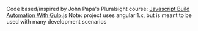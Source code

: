 Code based/inspired by John Papa's Pluralsight course:
[Javascript Build Automation With Gulp.js](https://app.pluralsight.com/library/courses/javascript-build-automation-gulpjs/table-of-contents)
Note: project uses angular 1.x, but is meant to be used with many development scenarios

